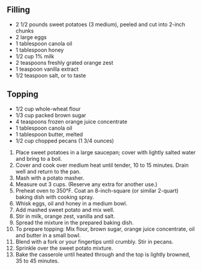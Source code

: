 ## Filling

* 2 1/2 pounds sweet potatoes (3 medium), peeled and cut into 2-inch chunks
* 2 large eggs
* 1 tablespoon canola oil
* 1 tablespoon honey
* 1/2 cup 1% milk
* 2 teaspoons freshly grated orange zest
* 1 teaspoon vanilla extract
* 1/2 teaspoon salt, or to taste

## Topping

* 1/2 cup whole-wheat flour
* 1/3 cup packed brown sugar
* 4 teaspoons frozen orange juice concentrate
* 1 tablespoon canola oil
* 1 tablespoon butter, melted
* 1/2 cup chopped pecans (1 3/4 ounces)

1. Place sweet potatoes in a large saucepan; cover with lightly salted water and bring to a boil. 
2. Cover and cook over medium heat until tender, 10 to 15 minutes. Drain well and return to the pan. 
3. Mash with a potato masher. 
4. Measure out 3 cups. (Reserve any extra for another use.)
5. Preheat oven to 350°F. Coat an 8-inch-square (or similar 2-quart) baking dish with cooking spray.
6. Whisk eggs, oil and honey in a medium bowl. 
7. Add mashed sweet potato and mix well. 
8. Stir in milk, orange zest, vanilla and salt. 
9. Spread the mixture in the prepared baking dish.
10. To prepare topping: Mix flour, brown sugar, orange juice concentrate, oil and butter in a small bowl. 
11. Blend with a fork or your fingertips until crumbly. Stir in pecans. 
12. Sprinkle over the sweet potato mixture.
13. Bake the casserole until heated through and the top is lightly browned, 35 to 45 minutes.